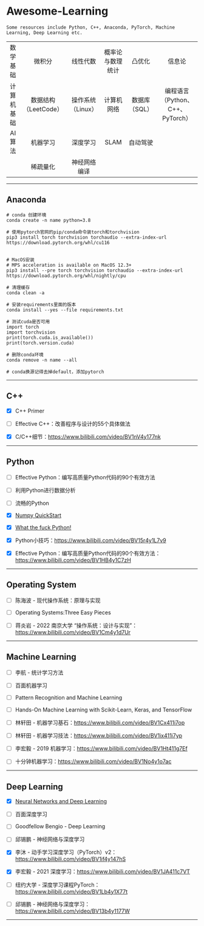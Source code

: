 

# Awesome-Learning



```
Some resources include Python, C++, Anaconda, PyTorch, Machine Learning, Deep Learning etc.
```



|            |                      |                   |                  |               |                                  |
| :--------: | :------------------: | :---------------: | :--------------: | :-----------: | :------------------------------: |
|  数学基础  |        微积分        |     线性代数      | 概率论与数理统计 |    凸优化     |              信息论              |
| 计算机基础 | 数据结构（LeetCode） | 操作系统（Linux） |    计算机网络    | 数据库（SQL） | 编程语言（Python、C++、PyTorch） |
|   AI算法   |       机器学习       |     深度学习      |       SLAM       |   自动驾驶    |                                  |
|            |       稀疏量化       |   神经网络编译    |                  |               |                                  |



------



## Anaconda



```
# conda 创建环境
conda create -n name python=3.8

# 使用pytorch官网的pip/conda命令装torch和torchvision
pip3 install torch torchvision torchaudio --extra-index-url https://download.pytorch.org/whl/cu116


# MacOS安装
# MPS acceleration is available on MacOS 12.3+
pip3 install --pre torch torchvision torchaudio --extra-index-url https://download.pytorch.org/whl/nightly/cpu
```




```
# 清理缓存
conda clean -a

# 安装requirements里面的版本
conda install --yes --file requirements.txt

# 测试cuda是否可用
import torch
import torchvision
print(torch.cuda.is_available())
print(torch.version.cuda)

# 删除conda环境
conda remove -n name --all

# conda换源记得去掉default，添加pytorch
```



------



## C++



- [x] C++ Primer
- [ ] Effective C++：改善程序与设计的55个具体做法



- [x] C/C++细节：https://www.bilibili.com/video/BV1nV4y177nk



------



## Python



- [ ] Effective Python：编写高质量Python代码的90个有效方法

- [ ] 利用Python进行数据分析

- [ ] 流畅的Python

- [x] [Numpy QuickStart](https://numpy.org/doc/stable/user/quickstart.html)

- [x] [What the fuck Python! ](https://github.com/robertparley/wtfpython-cn)



- [x] Python小技巧：https://www.bilibili.com/video/BV15r4y1L7v9
- [x] Effective Python：编写高质量Python代码的90个有效方法：https://www.bilibili.com/video/BV1HB4y1C7zH



------



## Operating System



- [ ] 陈海波 - 现代操作系统：原理与实现
- [ ] Operating Systems:Three Easy Pieces




- [ ] 蒋炎岩 - 2022 南京大学 “操作系统：设计与实现”：https://www.bilibili.com/video/BV1Cm4y1d7Ur



------



## Machine Learning



- [ ] 李航 - 统计学习方法
- [ ] 百面机器学习
- [ ] Pattern Recognition and Machine Learning
- [ ] Hands-On Machine Learning with Scikit-Learn, Keras, and TensorFlow



- [ ] 林轩田 - 机器学习基石：https://www.bilibili.com/video/BV1Cx411i7op
- [ ] 林轩田 - 机器学习技法：https://www.bilibili.com/video/BV1ix411i7yp
- [ ] 李宏毅 - 2019 机器学习：https://www.bilibili.com/video/BV1Ht411g7Ef
- [ ] 十分钟机器学习：https://www.bilibili.com/video/BV1No4y1o7ac



------



## Deep Learning



- [x] [Neural Networks and Deep Learning](http://neuralnetworksanddeeplearning.com/index.html)
- [ ] 百面深度学习
- [ ] Goodfellow Bengio - Deep Learning
- [ ] 邱锡鹏 - 神经网络与深度学习



- [x] 李沐 - 动手学习深度学习（PyTorch）v2：https://www.bilibili.com/video/BV1if4y147hS

- [x] 李宏毅 - 2021 深度学习：https://www.bilibili.com/video/BV1JA411c7VT

- [ ] 纽约大学 - 深度学习课程PyTorch：https://www.bilibili.com/video/BV1Lb4y1X77t

- [ ] 邱锡鹏 - 神经网络与深度学习：https://www.bilibili.com/video/BV13b4y1177W



------

